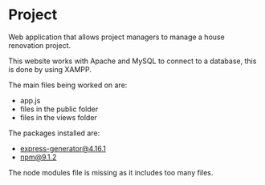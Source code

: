 # Project
Web application that allows project managers to manage a house renovation project.

This website works with Apache and MySQL to connect to a database, this is done by using XAMPP.

The main files being worked on are:
- app.js
- files in the public folder
- files in the views folder

The packages installed are:
- express-generator@4.16.1
- npm@9.1.2

The node modules file is missing as it includes too many files.
